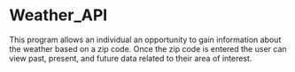 # Weather_API
This program allows an individual an opportunity to gain information about the weather based on a zip code. Once the zip code is entered the user can view past, present, and future data related to their area of interest.

